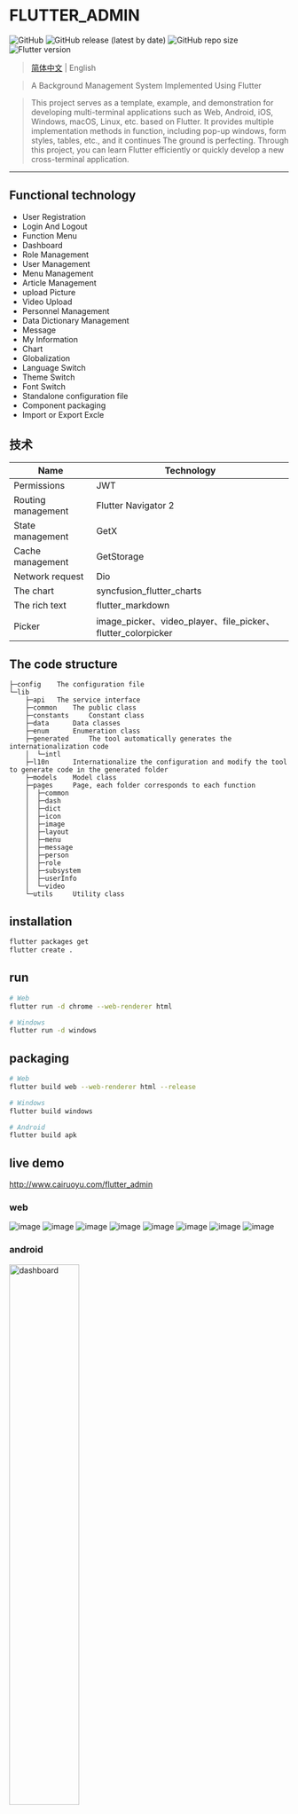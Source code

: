 # FLUTTER_ADMIN
![GitHub](https://img.shields.io/github/license/cairuoyu/flutter_admin)
![GitHub release (latest by date)](https://img.shields.io/github/v/release/cairuoyu/flutter_admin)
![GitHub repo size](https://img.shields.io/github/repo-size/cairuoyu/flutter_admin?color=yellow)
![Flutter version](https://img.shields.io/badge/flutter-2.0.1-green)

> [简体中文](./README.md) | English

> A Background Management System Implemented Using Flutter

> This project serves as a template, example, and demonstration for developing multi-terminal applications such as Web, Android, iOS, Windows, macOS, Linux, etc. based on Flutter. It provides multiple implementation methods in function, including pop-up windows, form styles, tables, etc., and it continues The ground is perfecting. Through this project, you can learn Flutter efficiently or quickly develop a new cross-terminal application.

---
## Functional technology
* User Registration
* Login And Logout
* Function Menu
* Dashboard
* Role Management
* User Management
* Menu Management
* Article Management
* upload Picture
* Video Upload
* Personnel Management
* Data Dictionary Management
* Message
* My Information
* Chart
* Globalization
* Language Switch
* Theme Switch
* Font Switch
* Standalone configuration file
* Component packaging
* Import or Export Excle


## 技术
| Name               | Technology                                                   |
| ------------------ | ------------------------------------------------------------ |
| Permissions        | JWT                                                          |
| Routing management | Flutter Navigator 2                                          |
| State management   | GetX                                                         |
| Cache management   | GetStorage                                                   |
| Network request    | Dio                                                          |
| The chart          | syncfusion_flutter_charts                                    |
| The rich text      | flutter_markdown                                             |
| Picker             | image_picker、video_player、file_picker、flutter_colorpicker |


## The code structure
```
├─config    The configuration file
└─lib
    ├─api   The service interface
    ├─common    The public class
    ├─constants     Constant class
    ├─data      Data classes
    ├─enum      Enumeration class
    ├─generated     The tool automatically generates the internationalization code
    │  └─intl
    ├─l10n      Internationalize the configuration and modify the tool to generate code in the generated folder
    ├─models    Model class
    ├─pages     Page, each folder corresponds to each function
    │  ├─common
    │  ├─dash
    │  ├─dict
    │  ├─icon
    │  ├─image
    │  ├─layout
    │  ├─menu
    │  ├─message
    │  ├─person
    │  ├─role
    │  ├─subsystem
    │  ├─userInfo
    │  └─video
    └─utils     Utility class

```
## installation
```bash
flutter packages get
flutter create .
```

## run
```bash
# Web
flutter run -d chrome --web-renderer html

# Windows
flutter run -d windows
```

## packaging
```bash
# Web
flutter build web --web-renderer html --release

# Windows
flutter build windows

# Android
flutter build apk
```

## live demo
http://www.cairuoyu.com/flutter_admin

### web
![image](http://cairuoyu.com/screenshots/flutter_admin1.gif)
![image](http://cairuoyu.com/screenshots/flutter_admin2.gif)
![image](http://cairuoyu.com/screenshots/flutter_admin_login.png)
![image](http://cairuoyu.com/screenshots/flutter_admin_dashboard.png)
![image](http://cairuoyu.com/screenshots/flutter_admin_setting.png)
![image](http://cairuoyu.com/screenshots/flutter_admin_role_user.png)
![image](http://cairuoyu.com/screenshots/flutter_admin_personEdit.png)
![image](http://cairuoyu.com/screenshots/flutter_admin_menu.png)

### android
<img src="http://cairuoyu.com/screenshots/flutter_admin_dashboard_app.png" width="50%" alt="dashboard"/>
<img src="http://cairuoyu.com/screenshots/flutter_admin_setting_app.png" width="50%" alt="'setting"/>

### windows
![image](http://cairuoyu.com/screenshots/flutter_admin_windows.png)

## Join Discussion Group
### Add me to WeChat to pull you into the group
![image](http://cairuoyu.com/screenshots/qrcode_wechat_cry.jpg)

### QQ
851796663